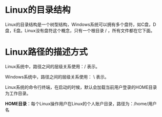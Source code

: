 # Linux的目录结构

Linux的目录结构是一个树型结构，Windows系统可以拥有多个盘符，如C盘，D盘，E盘。Linux没有盘符这个概念，只有一个根目录 / ，所有文件都在它下面。

# Linux路径的描述方式

Linux系统中，路径之间的层级关系使用：/ 表示。

Windows系统中，路径之间的层级关系使用： \ 表示。

Linux系统的命令行终端，在启动的时候，默认会加载当前用户登录的HOME目录为工作目录。

**HOME目录**：每个Linux操作用户在Linux的个人账户目录，路径为：/home/用户名